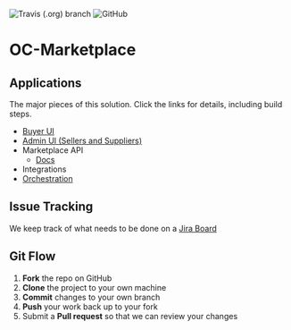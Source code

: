 ![Travis (.org) branch](https://img.shields.io/travis/ordercloud-api/ngx-shopper/master.svg?style=flat-square)
![GitHub](https://img.shields.io/github/license/mashape/apistatus.svg?style=flat-square)

# OC-Marketplace

## Applications

The major pieces of this solution. Click the links for details, including build steps.

- [Buyer UI](./src/UI/Buyer/README.md)
- [Admin UI (Sellers and Suppliers)](./src/UI/Seller/README.md)
- Marketplace API
  - [Docs](https://marketplace-middleware-test.azurewebsites.net/index.html)
- Integrations
- [Orchestration](./src/Middleware/src/Orchestration.Functions/Marketplace.Orchestration/README.md)

## Issue Tracking

We keep track of what needs to be done on a [Jira Board](https://four51.atlassian.net/secure/RapidBoard.jspa?rapidView=167&projectKey=SEB&view=planning&issueLimit=100)

## Git Flow

1.  **Fork** the repo on GitHub
2.  **Clone** the project to your own machine
3.  **Commit** changes to your own branch
4.  **Push** your work back up to your fork
5.  Submit a **Pull request** so that we can review your changes
